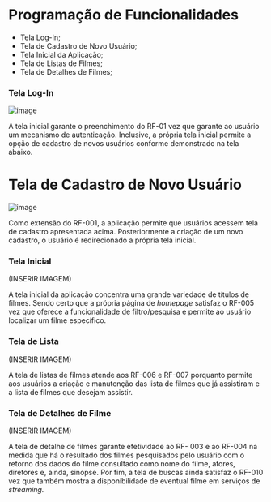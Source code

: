 # Programação de Funcionalidades

- Tela Log-In;
- Tela de Cadastro de Novo Usuário;
- Tela Inicial da Aplicação;
- Tela de Listas de Filmes;
- Tela de Detalhes de Filmes;

### Tela Log-In

![image](https://github.com/ICEI-PUC-Minas-PMV-ADS/pmv-ads-2023-1-e1-proj-web-t12-movie-manager/assets/100796561/2f8dfec1-9fed-44bd-901d-3fee990c1f8c)

A tela inicial garante o preenchimento do RF-01 vez que garante ao usuário um mecanismo de autenticação. Inclusive, a própria tela inicial permite a opção de cadastro de novos usuários conforme demonstrado na tela abaixo.

# Tela de Cadastro de Novo Usuário

![image](https://github.com/ICEI-PUC-Minas-PMV-ADS/pmv-ads-2023-1-e1-proj-web-t12-movie-manager/assets/100796561/5363839b-6657-4b6e-881f-b45d4b86688b)

Como extensão do RF-001, a aplicação permite que usuários acessem tela de cadastro apresentada acima. Posteriormente a criação de um novo cadastro, o usuário é redirecionado a própria tela inicial.

### Tela Inicial

(INSERIR IMAGEM)

A tela inicial da aplicação concentra uma grande variedade de títulos de filmes. Sendo certo que a própria página de _homepage_ satisfaz o RF-005 vez que oferece a funcionalidade de filtro/pesquisa e permite ao usuário localizar um filme específico.

### Tela de Lista

(INSERIR IMAGEM)

A tela de listas de filmes atende aos RF-006 e RF-007 porquanto permite aos usuários a criação e manutenção das lista de filmes que já assistiram e a lista de filmes que desejam assistir.

### Tela de Detalhes de Filme

(INSERIR IMAGEM)

A tela de detalhe de filmes garante efetividade ao RF- 003 e ao RF-004 na medida que há o resultado dos filmes pesquisados pelo usuário com o retorno dos dados do filme consultado como nome do filme, atores, diretores e, ainda, sinopse. Por fim, a tela de buscas ainda satisfaz o RF-010 vez que também mostra a disponibilidade de eventual filme em serviços de _streaming._

